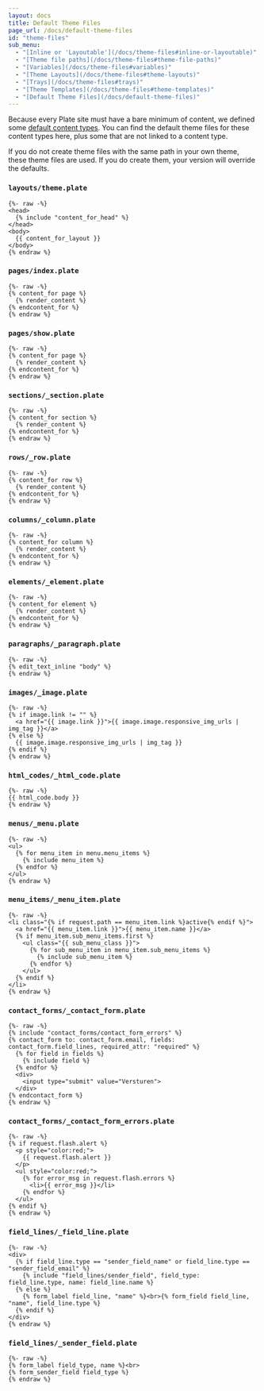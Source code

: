```yaml
---
layout: docs
title: Default Theme Files
page_url: /docs/default-theme-files
id: "theme-files"
sub_menu:
  - "[Inline or 'Layoutable'](/docs/theme-files#inline-or-layoutable)"
  - "[Theme file paths](/docs/theme-files#theme-file-paths)"
  - "[Variables](/docs/theme-files#variables)"
  - "[Theme Layouts](/docs/theme-files#theme-layouts)"
  - "[Trays](/docs/theme-files#trays)"
  - "[Theme Templates](/docs/theme-files#theme-templates)"
  - "[Default Theme Files](/docs/default-theme-files)"
---
```

Because every Plate site must have a bare minimum of content, we defined some [default content types](/docs/content-types#default-content-types). You can find the default theme files for these content types here, plus some that are not linked to a content type.

If you do not create theme files with the same path in your own theme, these theme files are used. If you do create them, your version will override the defaults.

### `layouts/theme.plate`

```liquid
{%- raw -%}
<head>
  {% include "content_for_head" %}
</head>
<body>
  {{ content_for_layout }}
</body>
{% endraw %}
```

### `pages/index.plate`

```liquid
{%- raw -%}
{% content_for page %}
  {% render_content %}
{% endcontent_for %}
{% endraw %}
```

### `pages/show.plate`

```liquid
{%- raw -%}
{% content_for page %}
  {% render_content %}
{% endcontent_for %}
{% endraw %}
```

### `sections/_section.plate`

```liquid
{%- raw -%}
{% content_for section %}
  {% render_content %}
{% endcontent_for %}
{% endraw %}
```

### `rows/_row.plate`

```liquid
{%- raw -%}
{% content_for row %}
  {% render_content %}
{% endcontent_for %}
{% endraw %}
```

### `columns/_column.plate`

```liquid
{%- raw -%}
{% content_for column %}
  {% render_content %}
{% endcontent_for %}
{% endraw %}
```

### `elements/_element.plate`

```liquid
{%- raw -%}
{% content_for element %}
  {% render_content %}
{% endcontent_for %}
{% endraw %}
```

### `paragraphs/_paragraph.plate`

```liquid
{%- raw -%}
{% edit_text_inline "body" %}
{% endraw %}
```

### `images/_image.plate`

```liquid
{%- raw -%}
{% if image.link != "" %}
  <a href="{{ image.link }}">{{ image.image.responsive_img_urls | img_tag }}</a>
{% else %}
  {{ image.image.responsive_img_urls | img_tag }}
{% endif %}
{% endraw %}
```

### `html_codes/_html_code.plate`

```liquid
{%- raw -%}
{{ html_code.body }}
{% endraw %}
```

### `menus/_menu.plate`

```liquid
{%- raw -%}
<ul>
  {% for menu_item in menu.menu_items %}
    {% include menu_item %}
  {% endfor %}
</ul>
{% endraw %}
```

### `menu_items/_menu_item.plate`

```liquid
{%- raw -%}
<li class="{% if request.path == menu_item.link %}active{% endif %}">
  <a href="{{ menu_item.link }}">{{ menu_item.name }}</a>
  {% if menu_item.sub_menu_items.first %}
    <ul class="{{ sub_menu_class }}">
      {% for sub_menu_item in menu_item.sub_menu_items %}
        {% include sub_menu_item %}
      {% endfor %}
    </ul>
  {% endif %}
</li>
{% endraw %}
```

### `contact_forms/_contact_form.plate`

```liquid
{%- raw -%}
{% include "contact_forms/contact_form_errors" %}
{% contact_form to: contact_form.email, fields: contact_form.field_lines, required_attr: "required" %}
  {% for field in fields %}
    {% include field %}
  {% endfor %}
  <div>
    <input type="submit" value="Versturen">
  </div>
{% endcontact_form %}
{% endraw %}
```

### `contact_forms/_contact_form_errors.plate`

```liquid
{%- raw -%}
{% if request.flash.alert %}
  <p style="color:red;">
    {{ request.flash.alert }}
  </p>
  <ul style="color:red;">
    {% for error_msg in request.flash.errors %}
      <li>{{ error_msg }}</li>
    {% endfor %}
  </ul>
{% endif %}
{% endraw %}
```

### `field_lines/_field_line.plate`

```liquid
{%- raw -%}
<div>
  {% if field_line.type == "sender_field_name" or field_line.type == "sender_field_email" %}
    {% include "field_lines/sender_field", field_type: field_line.type, name: field_line.name %}
  {% else %}
    {% form_label field_line, "name" %}<br>{% form_field field_line, "name", field_line.type %}
  {% endif %}
</div>
{% endraw %}
```

### `field_lines/_sender_field.plate`

```liquid
{%- raw -%}
{% form_label field_type, name %}<br>
{% form_sender_field field_type %}
{% endraw %}
```
